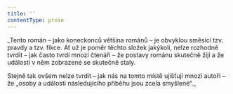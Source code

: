```yaml
---
title: ''
contentType: prose
---
```


_Tento román – jako koneckonců většina románů – je obvyklou směsicí tzv. pravdy a tzv. fikce. Ať už je poměr těchto složek jakýkoli, nelze rozhodně tvrdit – jak často tvrdí mnozí čtenáři – že postavy románu skutečně žijí a že události v něm zobrazené se skutečně staly.  
  
Stejně tak ovšem nelze tvrdit – jak nás na tomto místě ujišťují mnozí autoři – že „osoby a události následujícího příběhu jsou zcela smyšlené“._

